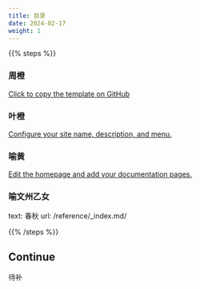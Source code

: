```yaml
---
title: 目录
date: 2024-02-17
weight: 1
---
```


{{% steps %}}

### 周橙

[Click to copy the template on GitHub](https://github.com/new?template_name=theme-documentation&template_owner=HugoBlox)

### 叶橙

[Configure your site name, description, and menu.](https://docs.hugoblox.com/tutorial/blog/)

### 喻黄

[Edit the homepage and add your documentation pages.](https://docs.hugoblox.com/tutorial/blog/)

### 喻文州乙女

text: 春秋
url: /reference/_index.md/

{{% /steps %}}

## Continue

待补
